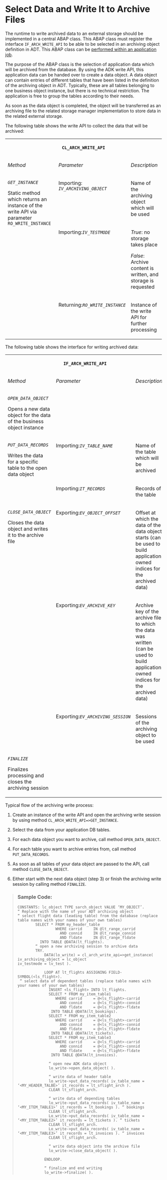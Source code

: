 <!-- loiof24d6138d5f8472582d02df58af18e4c -->

# Select Data and Write It to Archive Files

The runtime to write archived data to an external storage should be implemented in a central ABAP class. This ABAP class must register the interface `IF_ARCH_WRITE_API` to be able to be selected in an archiving object definition in ADT. This ABAP class can be [performed within an application job](perform-data-archiving-894f952.md).

The purpose of the ABAP class is the selection of application data which will be archived from the database. By using the ADK write API, this application data can be handed over to create a data object. A data object can contain entries of different tables that have been listed in the definition of the archiving object in ADT. Typically, these are all tables belonging to one business object instance, but there is no technical restriction. The application is free to group the tables according to their needs.

As soon as the data object is completed, the object will be transferred as an archiving file to the related storage manager implementation to store data in the related external storage.

The following table shows the write API to collect the data that will be archived:


<table>
<tr>
<th valign="top" colspan="3">

`CL_ARCH_WRITE_API`

</th>
</tr>
<tr>
<td valign="top">

*Method*

</td>
<td valign="top">

*Parameter*

</td>
<td valign="top">

*Description*

</td>
</tr>
<tr>
<td valign="top" rowspan="3">

<code><i>GET_INSTANCE</i></code>

Static method which returns an instance of the write API via parameter `RO_WRITE_INSTANCE`

</td>
<td valign="top">

Importing: <code><i>IV_ARCHIVING_OBJECT</i></code>

</td>
<td valign="top">

Name of the archiving object which will be used

</td>
</tr>
<tr>
<td valign="top">

Importing:<code><i>IV_TESTMODE</i></code>

</td>
<td valign="top">

*True*: no storage takes place

*False*: Archive content is written, and storage is requested

</td>
</tr>
<tr>
<td valign="top">

Returning:<code><i>RO_WRITE_INSTANCE</i></code>

</td>
<td valign="top">

Instance of the write API for further processing

</td>
</tr>
</table>

The following table shows the interface for writing archived data:


<table>
<tr>
<th valign="top" colspan="3">

`IF_ARCH_WRITE_API`

</th>
</tr>
<tr>
<td valign="top">

*Method*

</td>
<td valign="top">

*Parameter*

</td>
<td valign="top">

*Description*

</td>
</tr>
<tr>
<td valign="top">

<code><i>OPEN_DATA_OBJECT</i></code>

Opens a new data object for the data of the business object instance

</td>
<td valign="top">

 

</td>
<td valign="top">

 

</td>
</tr>
<tr>
<td valign="top" rowspan="2">

<code><i>PUT_DATA_RECORDS</i></code> 

Writes the data for a specific table to the open data object

</td>
<td valign="top">

Importing:<code><i>IV_TABLE_NAME</i></code>

</td>
<td valign="top">

Name of the table which will be archived

</td>
</tr>
<tr>
<td valign="top">

Importing:<code><i>IT_RECORDS</i></code>

</td>
<td valign="top">

Records of the table

</td>
</tr>
<tr>
<td valign="top" rowspan="3">

<code><i>CLOSE_DATA_OBJECT</i></code>

Closes the data object and writes it to the archive file

</td>
<td valign="top">

Exporting:<code><i>EV_OBJECT_OFFSET</i></code>

</td>
<td valign="top">

Offset at which the data of the data object starts \(can be used to build application owned indices for the archived data\)

</td>
</tr>
<tr>
<td valign="top">

Exporting:<code><i>EV_ARCHIVE_KEY</i></code>

</td>
<td valign="top">

Archive key of the archive file to which the data was written \(can be used to build application owned indices for the archived data\)

</td>
</tr>
<tr>
<td valign="top">

Exporting:<code><i>EV_ARCHIVING_SESSION</i></code>

</td>
<td valign="top">

Sessions of the archiving object to be used

</td>
</tr>
<tr>
<td valign="top">

<code><i>FINALIZE</i></code>

Finalizes processing and closes the archiving session

</td>
<td valign="top">

 

</td>
<td valign="top">

 

</td>
</tr>
</table>

Typical flow of the archiving write process:

1.  Create an instance of the write API and open the archiving write session by using method `CL_ARCH_WRITE_API=>GET_INSTANCE`.

2.  Select the data from your application DB tables.

3.  For each data object you want to archive, call method `OPEN_DATA_OBJECT`.

4.  For each table you want to archive entries from, call method `PUT_DATA_RECORDS`.

5.  As soon as all tables of your data object are passed to the API, call method `CLOSE_DATA_OBJECT`.

6.  Either start with the next data object \(step 3\) or finish the archiving write session by calling method `FINALIZE`.


> ### Sample Code:  
> ```abap
> CONSTANTS: lc_object TYPE sarch_object VALUE ‘MY_OBJECT’. 
> “ Replace with the name of your ADT archiving object
> “ select flight data (leading table) from the database (replace table names with your names of your own tables)
>         SELECT * FROM my_header_table
>                  WHERE carrid     IN @lt_range_carrid
>                    AND connid     IN @lt_range_connid
>                    AND fldate     IN @lt_range_fldate
>           INTO TABLE @DATA(lt_flights).
>         “ open a new archiving session to archive data
>         TRY.
>             DATA(lo_write) = cl_arch_write_api=>get_instance( iv_archiving_object = lc_object 								  iv_testmode = lv_test ).
> 
>             LOOP AT lt_flights ASSIGNING FIELD-SYMBOL(<ls_flight>).
>  “ select data of dependent tables (replace table names with your names of your own tables)
>               INSERT <ls_flight> INTO lt_flights.
>               SELECT * FROM my_item_table1
>                  WHERE carrid     = @<ls_flight>-carrid
>                    AND connid     = @<ls_flight>-connid
>                    AND fldate     = @<ls_flight>-fldate
>                INTO TABLE @DATA(lt_bookings).
>               SELECT * FROM my_item_table2
>                  WHERE carrid     = @<ls_flight>-carrid
>                    AND connid     = @<ls_flight>-connid
>                    AND fldate     = @<ls_flight>-fldate
>                INTO TABLE @DATA(lt_tickets).
>               SELECT * FROM my_item_table3
>                  WHERE carrid     = @<ls_flight>-carrid
>                    AND connid     = @<ls_flight>-connid
>                    AND fldate     = @<ls_flight>-fldate
>                INTO TABLE @DATA(lt_invoices).
> 
>               “ open new ADK data object
>               lo_write->open_data_object( ).
> 
>               “ write data of header table
>               lo_write->put_data_records( iv_table_name = ‘<MY_HEADER_TALBE>’ it_records = lt_sflight_arch ).
>               CLEAR lt_sflight_arch.
> 
>               “ write data of depending tables
>               lo_write->put_data_records( iv_table_name = ‘<MY_ITEM_TABLE1>’ it_records = lt_bookings ). “ bookings
>               CLEAR lt_sflight_arch.
>               Lo_write->put_data_records( iv_table_name = ‘<MY_ITEM_TABLE2>’ it_records = lt_tickets ). “ tickets
>               CLEAR lt_sflight_arch.
>               Lo_write->put_data_records( iv_table_name = ‘<MY_ITEM_TABLE3>’ it_records = lt_invoices ). “ invoices
>               CLEAR lt_sflight_arch.
> 
>               “ write data object into the archive file
>               lo_write->close_data_object( ).
> 
>             ENDLOOP.
> 
>             “ finalize and end writing
>             lo_write->finalize( ).
> 
> ```

